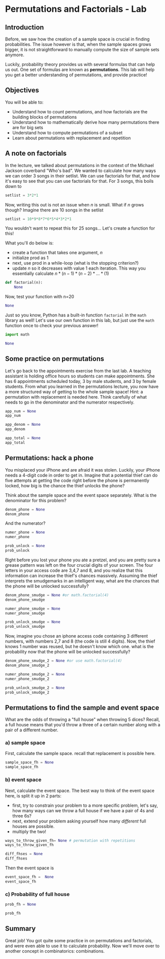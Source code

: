 
# Permutations and Factorials - Lab

## Introduction

Before, we saw how the creation of a sample space is crucial in finding probabilities. The issue however is that, when the sample spaces grows bigger, it is not straightforward to manually compute the size of sample sets anymore.

Luckily, probability theory provides us with several formulas that can help us out. One set of formulas are known as **permutations**. This lab will help you get a better understanding of permutations, and provide practice!

## Objectives

You will be able to:

- Understand how to count permutations, and how factorials are the building blocks of permutations
- Understand how to mathematically derive how many permutations there are for big sets
- Understand how to compute permutations of a subset
- Learn about permutations with replacement and repetition

## A note on factorials

In the lecture, we talked about permutations in the context of the Michael Jackson coverband "Who's bad". We wanted to calculate how many ways we can order 3 songs in their setlist. We can use factorials for that, and how it's easy to see that you can use factorials for that. For 3 songs, this boils down to


```python
setlist = 3*2*1
```

Now, writing this out is not an issue when $n$ is small. What if $n$ grows though? Imagine there are 10 songs in the setlist


```python
setlist = 10*9*8*7*6*5*4*3*2*1
```

You wouldn't want to repeat this for 25 songs...  Let's create a function for this!

What you'll do below is:

- create a function that takes one argument, $n$
- initialize prod as 1
- next, use prod in a while-loop (what is the stopping criterion?)
- update $n$ so it decreases with value 1 each iteration. This way you essentially calculate $n*(n-1)*(n-2)*\ldots*(1)$


```python
def factorial(n):
    None
```

Now, test your function with n=20


```python
None
```

Just so you know, Python has a built-in function `factorial` in the  `math` library as well! Let's use our own function in this lab, but just use the `math` function once to check your previous answer!


```python
import math 

None
```

## Some practice on permutations

Let's go back to the appointments exercise from the last lab. A teaching assistant is holding office hours so students can make appointments. She has 6 appointments scheduled today, 3 by male students, and 3 by female students. From what you learned in the permutations lecture, you now have a more structured way of getting to the whole sample space!
Hint: a permutation with replacement is needed here. Think carefully of what needs to go in the denominator and the numerator respectively. 


```python
app_num = None
app_num
```


```python
app_denom = None
app_denom
```


```python
app_total = None
app_total
```

## Permutations: hack a phone

You misplaced your iPhone and are afraid it was stolen. Luckily, your iPhone needs a 4-digit code in order to get in. Imagine that a potential thief can do five attempts at getting the code right before the phone is permanently locked, how big is the chance the thief unlocks the phone?

Think about the sample space and the event space separately. What is the denominator for this problem?


```python
denom_phone = None
denom_phone
```

And the numerator?


```python
numer_phone = None
numer_phone
```


```python
prob_unlock = None
prob_unlock
```

Right before you lost your phone you ate a pretzel, and you are pretty sure a grease pattern was left on the four crucial digits of your screen. The four letters in your access code are 3,4,7 and 8, and you realize that this information can increase the thief's chances massively. Assuming the thief interprets the smudgemarks in an intelligent way, what are the chances that the phone will be unlocked successfully?


```python
denom_phone_smudge = None #or math.factorial(4)
denom_phone_smudge
```


```python
numer_phone_smudge = None
numer_phone_smudge
```


```python
prob_unlock_smudge = None
prob_unlock_smudge
```

Now, imagine you chose an iphone access code containing 3 different numbers, with numbers 2,7 and 8 (the code is still 4 digits). Now, the thief knows 1 number was reused, but he doesn't know which one. what is the probability now that the phone will be unlocked successfully?


```python
denom_phone_smudge_2 = None #or use math.factorial(4)
denom_phone_smudge_2
```


```python
numer_phone_smudge_2 = None 
numer_phone_smudge_2
```


```python
prob_unlock_smudge_2 = None
prob_unlock_smudge_2
```

## Permutations to find the sample and event space

What are the odds of throwing a "full house" when throwing 5 dices?  Recall, a full house means that you'd throw a three of a certain number along with a pair of a different number.

###  a) sample space

First, calculate the sample space. recall that replacement is possible here.


```python
sample_space_fh = None
sample_space_fh
```

### b) event space

Next, calculate the event space. The best way to think of the event space here, is split it up in 2 parts:
- first, try to constrain your problem to a more specific problem, let's say, how many ways can we throw a full house if we have a pair of 4s and three 6s?
- next, extend your problem asking yourself how many *different* full houses are possible.
- multiply the two!


```python
ways_to_throw_given_fh= None # permutation with repetitions
ways_to_throw_given_fh
```


```python
diff_fhses = None
diff_fhses
```

Then the event space is


```python
event_space_fh =  None
event_space_fh
```

### c) Probability of full house


```python
prob_fh = None

prob_fh
```

## Summary

Great job! You got quite some practice in on permutations and factorials, and were even able to use it to calculate probability. Now we'll move over to another concept in combinatorics: combinations.
